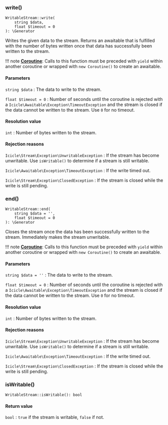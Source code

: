 ### write()

    WritableStream::write(
        string $data,
        float $timeout = 0
    ): \Generator

Writes the given data to the stream. Returns an awaitable that is fulfilled with the number of bytes written once that data has successfully been written to the stream.

!!! note
    [**Coroutine**](../../manual/coroutines.md): Calls to this function must be preceded with `yield` within another coroutine or wrapped with `new Coroutine()` to create an awaitable.

#### Parameters
`string $data`
:   The data to write to the stream.

`float $timeout = 0`
:   Number of seconds until the coroutine is rejected with a `Icicle\Awaitable\Exception\TimeoutException` and the stream is closed if the data cannot be written to the stream. Use `0` for no timeout.

#### Resolution value
`int`
:   Number of bytes written to the stream.

#### Rejection reasons
`Icicle\Stream\Exception\UnwritableException`
:   If the stream has become unwritable. Use `isWritable()` to determine if a stream is still writable.

`Icicle\Awaitable\Exception\TimeoutException`
:   If the write timed out.

`Icicle\Stream\Exception\ClosedException`
:   If the stream is closed while the write is still pending.

### end()

    WritableStream::end(
        string $data = '',
        float $timeout = 0
    ): \Generator

Closes the stream once the data has been successfully written to the stream. Immediately makes the stream unwritable.

!!! note
    [**Coroutine**](../../manual/coroutines.md): Calls to this function must be preceded with `yield` within another coroutine or wrapped with `new Coroutine()` to create an awaitable.

#### Parameters
`string $data = ''`
:   The data to write to the stream.

`float $timeout = 0`
:   Number of seconds until the coroutine is rejected with a `Icicle\Awaitable\Exception\TimeoutException` and the stream is closed if the data cannot be written to the stream. Use `0` for no timeout.

#### Resolution value
`int`
:   Number of bytes written to the stream.

#### Rejection reasons
`Icicle\Stream\Exception\UnwritableException`
:   If the stream has become unwritable. Use `isWritable()` to determine if a stream is still writable.

`Icicle\Awaitable\Exception\TimeoutException`
:   If the write timed out.

`Icicle\Stream\Exception\ClosedException`
:   If the stream is closed while the write is still pending.

### isWritable()

    WritableStream::isWritable(): bool

#### Return value
`bool`
:   `true` if the stream is writable, `false` if not.
